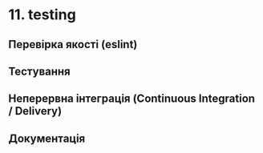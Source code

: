 # 11. testing

## Перевірка якості (eslint)

## Тестування

## Неперервна інтеграція (Continuous Integration / Delivery)

## Документація
